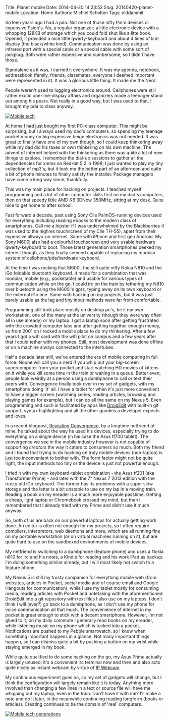 Title: Planet mobile
Date: 2014-04-20 14:23:52
Slug: 20140420-planet-mobile
Location: Home
Authors: Michiel Scholten
Tags: olddammit

Sixteen years ago I had a pda. Not one of those nifty Palm devices or expensive Psion's. No, a regular organizer; a little
electronic device with a whopping 128KB of storage which you could fold shut like a litte book. Opened, it provided a nice little
qwerty-keyboard and about 4 lines of lcd-display (the black/white kind). Communication was done by using an infrared port with a
special cable or a special cable with some sort of jackplug. Both were rather expensive and cumbersome, so I didn't have those.

Standalone as it was, I carried it everywhere. It was my agenda, notebook, addressbook (family, friends, classmates, everyone I
deemed important were represented in it). It was a glorious little thing. It made me the Nerd.

People weren't used to lugging electronics around. Cellphones were still rather exotic one-line-display affairs and organizers made
a teenager stand out among his pears. Not really in a good way, but I was used to that. I brought my pda to class anyway.

[![Mobile tech](//farm8.staticflickr.com/7280/13946951525_f8d88697ca_k.jpg)](https://www.flickr.com/photos/aquatix/13946951525/in/set-72157644172332913)

At home I had just bought my first PC-class computer. This might be surprising, but I always used my dad's computers, so spending
my teenage pocket money on big expensive beige electronics was not needed. It was great to finally have one of my own though, so
I could keep thinkering away while my dad did his taxes or own thinkering on his own machine. The advent of internet helped with
the thinkering as there was quite a lot of new things to explore. I remember the dial-up sessions to gather all the dependencies
for xmms on RedHat 5.2 in 1998; I just wanted to play my tiny collection of mp3's, but it took me the better part of an afternoon
and quite a bit of phone minutes to finally satisfy the installer. Package managers have come a long way since, thankfully.

This was my main place for hacking on projects. I teached myself programming and a lot of other computer skills first on my dad's
computers, then on that speedy little AMD K6 3DNow 350MHz, sitting at my desk. Quite nice to get home to after school.

Fast forward a decade, past using Sony Clie PalmOS-running devices used for everything including reading ebooks to
the modern class of smartphones. Call me a hipster if I was underwhelmed by the Blackberries (I was used to the highres touchscreen
of my Clie TH-55), apart from their expensive allways-on internet. Same with iPhone and first gen Android. My Sony M600i also had
a colourful touchscreen and very usable hardware qwerty-keyboard to boot. Those latest generation smartphones peeked my interest
though, as they finally seemed capable of replacing my modular system of cellphone/pda/hardware keyboard.

At the time I was rocking that M600i, the still quite nifty Nokia N810 and the iGo foldable bluetooth keyboard. It made for a
combination that was modular, mobile (e.g., pocketable) and usable for various types of communication while on the go. I could irc on the
train by tethering my N810 over bluetooth using the M600i's gprs, typing away on its own keyboard or the external iGo one. Same
with hacking on my projects, but it was just barely usable as the lag and tiny input methods were far from comfortable.

Programming still took place mostly on desktop pc's, be it my own workstation, one of the many at the university (though they
were way often all in use already) or my laptop. I got a laptop soon after getting frustrated with the crowded computer labs and after
getting together enough money, so from 2001 on I rocked a mobile place to do my thinkering. After a few years I got a wifi card
with the wifi pilot on campus and a few years after that I could tether with my phones. Still, most development was done offline
or on a machine always connected to the intertubes.

Half a decade later still, we've entered the era of mobile computing in full force. Noone will call you a nerd if you whip out
your big-screen supercomputer from your pocket and start watching HD movies of kittens on it while you kill some time in the train
or waiting in a queue. Better even, people look weirdly at a person using a dumbphone to call or text their peers with. Convergence
finally took over in my set of gadgets, with my smartphone doing 'it' all. I have a tablet for when it's just more convenient to
have a bigger screen (watching series, reading articles, browsing and playing games for example), but I can do all the same on my Nexus 5. Even
programming and such is facilitated by apps like [DroidEdit](https://play.google.com/store/apps/details?id=com.aor.droidedit)
with built-in git support, syntax highlighting and all the other goodies a developer expects and loves.

In a recent blogpost, [Revisiting Convergence](http://rix.si/2014/04/07/revisiting-convergence/), by a longtime netfriend of mine,
he talked about the way he used his devices, especially trying to do everything on a single device (in his case the Asus tf700 tablet). The convergence we see
in the mobile industry however is not capable of supporting *creators* the way it caters to consumers so much. Both my friend and
I found that trying to do hacking on truly mobile devices (non-laptop) is just too inconvenient to bother with. The form factor
might not be quite right, the input methods too tiny or the device is just not powerful enough.

I tried it with my own keyboard-tablet combination - the Asus tf201 (aka Transformer Prime) - and later with the 7" Nexus 7 2013 edition
with the trusty old iGo keyboard. The former has its problems with a super slow storage and the latter is a bit unstable to use
on my lap in a moving train. Reading a book on my ereader is a much more enjoyable passtime. Getting a cheap, light laptop or Chromebook
crossed my mind, but then I remembered that I already tried with my Prime and didn't use it much anyway.

So, both of us are back on our powerful laptops for actually getting work done. An editor is often not enough for my projects, so
I often require compilers, interpretors, web daemons and more, which are all running fine on my portable workstation (or on virtual
machines running on it), but are quite hard to use on the sandboxed environments of mobile devices.

My netfriend is switching to a dumbphone (feature phone) and uses a Nokia n810 for irc and his notes, a Kindle for reading and his
work iPad as backup. I'm doing something similar already, but I will most likely not switch to a feature phone.

My Nexus 5 is still my trusty companion for everything mobile web (from websites, articles in Pocket, social media and of course email and
Google Hangouts for communication), while I use my tablet mostly for consuming media, reading articles with Pocket and notetaking with the aforementioned DroidEdit
into a git repository with text files I also use on my laptops. I don't think I will (ever?) go back to a dumbphone, as I don't
use my phone for voice communication all that much. The convenience of internet in my pocket is great enough to stick with a decent
smartphone. However, I'm not glued to it; on my daily commute I generally read books on my ereader, while listening music on my phone
which is tucked into a pocket. Notifications are pushed to my Pebble smartwatch, so I know when something important happens in a glance.
Not many important things happen, so I can dismiss quite a bit by pushing a button on my wrist while staying emerged in my book.

While quite qualified to do some hacking on the go, my Asus Prime actually is largely unused; it's a convenient irc terminal now and
then and also acts quite nicely as instant webcam by
virtue of [IP Webcam](https://play.google.com/store/apps/details?id=com.pas.webcam).

My continuous experiment goes on, so my set of gadgets will change, but I think the configuration will largely remain like it
is today. Anything more involved than changing a few lines in a text or source file will have me whipping out my laptop, even
in the train. Don't have it with me? I'll make a note and do it later, in the meanwhile continuing reading longform (books or
articles). Creating continues to be the domain of 'real' computers.

[![Mobile tech generations](//farm8.staticflickr.com/7279/13947403274_29b6df7007_k.jpg)](https://www.flickr.com/photos/aquatix/13947403274/in/set-72157644172332913/)
